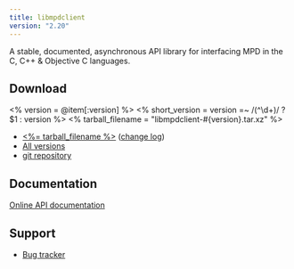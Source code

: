 ```yaml
---
title: libmpdclient
version: "2.20"
---
```


A stable, documented, asynchronous API library for interfacing MPD in
the C, C++ & Objective C languages.

## Download

<% version = @item[:version] %>
<% short_version = version =~ /(^\d+)/ ? $1 : version %>
<% tarball_filename = "libmpdclient-#{version}.tar.xz" %>

- [<%= tarball_filename %>](/download/libmpdclient/<%=short_version%>/<%=tarball_filename%>)
  ([change log](https://raw.githubusercontent.com/MusicPlayerDaemon/libmpdclient/v<%=version%>/NEWS))
- [All versions](/download/libmpdclient/)
- [git repository](https://github.com/MusicPlayerDaemon/libmpdclient)

## Documentation

[Online API documentation](http://www.musicpd.org/doc/libmpdclient/)

## Support

- [Bug tracker](https://github.com/MusicPlayerDaemon/libmpdclient/issues)
